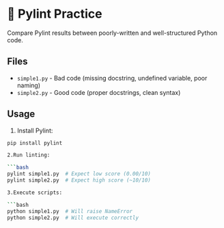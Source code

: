 # 🧪 Pylint Practice

Compare Pylint results between poorly-written and well-structured Python code.

## Files

- `simple1.py` - Bad code (missing docstring, undefined variable, poor naming)
- `simple2.py` - Good code (proper docstrings, clean syntax)

## Usage

1. Install Pylint:
```bash
pip install pylint

2.Run linting:

```bash
pylint simple1.py  # Expect low score (0.00/10)
pylint simple2.py  # Expect high score (~10/10)

3.Execute scripts:

```bash
python simple1.py  # Will raise NameError
python simple2.py  # Will execute correctly

